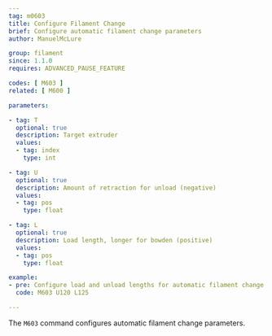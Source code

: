 ```yaml
---
tag: m0603
title: Configure Filament Change
brief: Configure automatic filament change parameters
author: ManuelMcLure

group: filament
since: 1.1.0
requires: ADVANCED_PAUSE_FEATURE

codes: [ M603 ]
related: [ M600 ]

parameters:

- tag: T
  optional: true
  description: Target extruder
  values:
  - tag: index
    type: int

- tag: U
  optional: true
  description: Amount of retraction for unload (negative)
  values:
  - tag: pos
    type: float

- tag: L
  optional: true
  description: Load length, longer for bowden (positive)
  values:
  - tag: pos
    type: float

example:
- pre: Configure load and unload lengths for automatic filament change
  code: M603 U120 L125

---
```


The `M603` command configures automatic filament change parameters.
